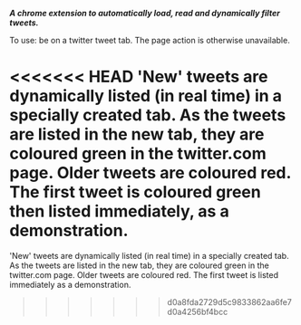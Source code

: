 **_A chrome extension to automatically load, read and dynamically filter tweets._**

To use: be on a twitter tweet tab.  The page action is otherwise unavailable.

<<<<<<< HEAD
'New' tweets are dynamically listed (in real time) in a specially created tab.  As the tweets are listed in the new tab, they are coloured green in the twitter.com page.  Older tweets are coloured red.  The first tweet is coloured green then listed immediately, as a demonstration.
=======
'New' tweets are dynamically listed (in real time) in a specially created tab.  As the tweets are listed in the new tab, they are coloured green in the twitter.com page.  Older tweets are coloured red.  The first tweet is listed immediately as a demonstration.
>>>>>>> d0a8fda2729d5c9833862aa6fe7d0a4256bf4bcc

